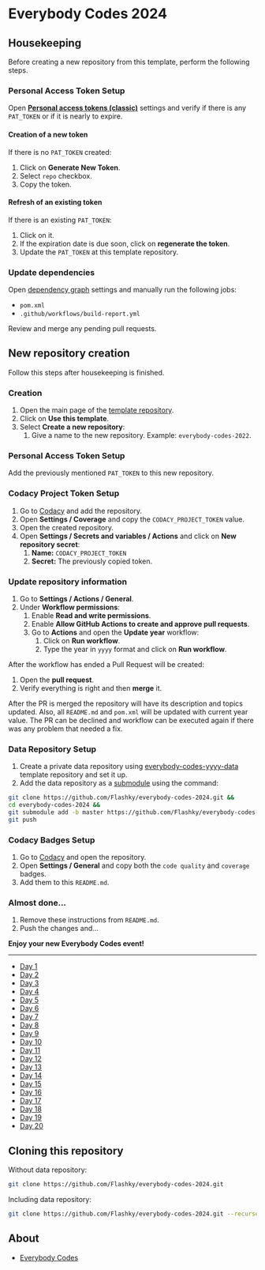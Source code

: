 # Everybody Codes 2024

## Housekeeping

Before creating a new repository from this template, perform the following steps.

### Personal Access Token Setup

Open **[Personal access tokens (classic)](https://github.com/settings/tokens)** settings and verify if there is any
``PAT_TOKEN`` or if it is nearly to expire.

#### Creation of a new token

If there is no ``PAT_TOKEN`` created:

1. Click on **Generate New Token**.
2. Select ``repo`` checkbox.
3. Copy the token.

#### Refresh of an existing token

If there is an existing ``PAT_TOKEN``:

1. Click on it.
2. If the expiration date is due soon, click on **regenerate the token**.
3. Update the ``PAT_TOKEN`` at this template repository.

### Update dependencies

Open [dependency graph](https://github.com/Flashky/everybody-codes-yyyy/network/updates) settings
and manually run the following jobs:

- ``pom.xml``
- ``.github/workflows/build-report.yml``

Review and merge any pending pull requests.

## New repository creation

Follow this steps after housekeeping is finished.

### Creation

1. Open the main page of the [template repository](https://github.com/Flashky/everybody-codes-yyyy).
2. Click on **Use this template**.
3. Select **Create a new repository**:
    1. Give a name to the new repository. Example: ``everybody-codes-2022``.

### Personal Access Token Setup

Add the previously mentioned ``PAT_TOKEN`` to this new repository.

### Codacy Project Token Setup

1. Go to [Codacy](https://app.codacy.com) and add the repository.
2. Open **Settings / Coverage** and copy the ``CODACY_PROJECT_TOKEN`` value.
3. Open the created repository.
4. Open **Settings / Secrets and variables / Actions** and click on **New repository secret**:
    1. **Name:** ``CODACY_PROJECT_TOKEN``
    2. **Secret:** The previously copied token.

### Update repository information

1. Go to **Settings / Actions / General**.
2. Under **Workflow permissions**:
    1. Enable **Read and write permissions**.
    2. Enable **Allow GitHub Actions to create and approve pull requests**.
    3. Go to **Actions** and open the **Update year** workflow:
       1. Click on **Run workflow**.
       2. Type the year in ``yyyy`` format and click on **Run workflow**.

After the workflow has ended a Pull Request will be created:
1. Open the **pull request**.
2. Verify everything is right and then **merge** it.

After the PR is merged the repository will have its description and topics updated. Also, all ``README.md`` and ``pom.xml`` will be updated with current year value. The PR can be declined and workflow can be executed again if there was any problem that needed a fix.

### Data Repository Setup

1. Create a private data repository using [everybody-codes-yyyy-data](https://github.com/Flashky/everybody-codes-yyyy-data) template repository and set it up.
2. Add the data repository as a [submodule](https://github.blog/2016-02-01-working-with-submodules/) using the command:

```bash
git clone https://github.com/Flashky/everybody-codes-2024.git &&
cd everybody-codes-2024 &&
git submodule add -b master https://github.com/Flashky/everybody-codes-2024-data.git src/test/resources/inputs && 
git push
```

### Codacy Badges Setup

1. Go to [Codacy](https://app.codacy.com) and open the repository.
2. Open **Settings / General** and copy both the ``code quality`` and ``coverage`` badges.
3. Add them to this ``README.md``.

### Almost done...

1. Remove these instructions from ``README.md``.
2. Push the changes and...

**Enjoy your new Everybody Codes event!**

---

- [Day 1](https://github.com/Flashky/everybody-codes-2024/tree/master/src/main/java/com/everybodycodes/flashk/day01)
- [Day 2](https://github.com/Flashky/everybody-codes-2024/tree/master/src/main/java/com/everybodycodes/flashk/day02)
- [Day 3](https://github.com/Flashky/everybody-codes-2024/tree/master/src/main/java/com/everybodycodes/flashk/day03)
- [Day 4](https://github.com/Flashky/everybody-codes-2024/tree/master/src/main/java/com/everybodycodes/flashk/day04)
- [Day 5](https://github.com/Flashky/everybody-codes-2024/tree/master/src/main/java/com/everybodycodes/flashk/day05)
- [Day 6](https://github.com/Flashky/everybody-codes-2024/tree/master/src/main/java/com/everybodycodes/flashk/day06)
- [Day 7](https://github.com/Flashky/everybody-codes-2024/tree/master/src/main/java/com/everybodycodes/flashk/day07)
- [Day 8](https://github.com/Flashky/everybody-codes-2024/tree/master/src/main/java/com/everybodycodes/flashk/day08)
- [Day 9](https://github.com/Flashky/everybody-codes-2024/tree/master/src/main/java/com/everybodycodes/flashk/day09)
- [Day 10](https://github.com/Flashky/everybody-codes-2024/tree/master/src/main/java/com/everybodycodes/flashk/day10)
- [Day 11](https://github.com/Flashky/everybody-codes-2024/tree/master/src/main/java/com/everybodycodes/flashk/day11)
- [Day 12](https://github.com/Flashky/everybody-codes-2024/tree/master/src/main/java/com/everybodycodes/flashk/day12)
- [Day 13](https://github.com/Flashky/everybody-codes-2024/tree/master/src/main/java/com/everybodycodes/flashk/day13)
- [Day 14](https://github.com/Flashky/everybody-codes-2024/tree/master/src/main/java/com/everybodycodes/flashk/day14)
- [Day 15](https://github.com/Flashky/everybody-codes-2024/tree/master/src/main/java/com/everybodycodes/flashk/day15)
- [Day 16](https://github.com/Flashky/everybody-codes-2024/tree/master/src/main/java/com/everybodycodes/flashk/day16)
- [Day 17](https://github.com/Flashky/everybody-codes-2024/tree/master/src/main/java/com/everybodycodes/flashk/day17)
- [Day 18](https://github.com/Flashky/everybody-codes-2024/tree/master/src/main/java/com/everybodycodes/flashk/day18)
- [Day 19](https://github.com/Flashky/everybody-codes-2024/tree/master/src/main/java/com/everybodycodes/flashk/day19)
- [Day 20](https://github.com/Flashky/everybody-codes-2024/tree/master/src/main/java/com/everybodycodes/flashk/day20)

## Cloning this repository

Without data repository:

```bash
git clone https://github.com/Flashky/everybody-codes-2024.git
```

Including data repository:

```bash
git clone https://github.com/Flashky/everybody-codes-2024.git --recurse-submodules
```

## About

- [Everybody Codes](https://everybody.codes/home)
